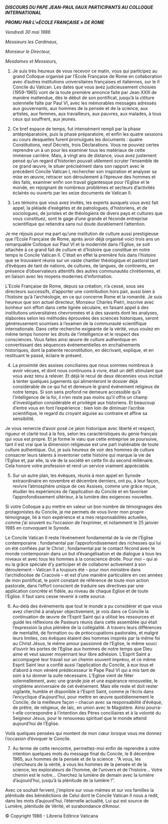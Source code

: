 ***DISCOURS DU PAPE JEAN-PAUL II******AUX PARTICIPANTS AU COLLOQUE INTERNATIONAL***

***PROMU PAR L’«ÉCOLE FRANÇAISE » DE ROME***

*Vendredi 30 mai 1986*

*Messieurs les Cardinaux,*

*Monsieur le Directeur,*

*Mesdames et Messieurs,*

1. Je suis très heureux de vous recevoir ce matin, vous qui participez au grand Colloque organisé par l’Ecole Française de Rome en collaboration avec d’autres institutions universitaires françaises et italiennes, sur le II Concile du Vatican. Les dates que vous avez judicieusement choisies (1959-1965) vont de la toute première annonce faite par Jean XXIII de manière inattendue, dès le début de son pontificat, jusqu’à la clôture solennelle faîte par Paul VI, avec les mémorables messages adressés aux gouvernants, aux hommes de la pensée et de la science, aux artistes, aux femmes, aux travailleurs, aux pauvres, aux malades, à tous ceux qui souffrent, aux jeunes.

2. Ce bref espace de temps, fut intensément rempli par la phase antépréparatoire, puis la phase préparatoire, et enfin les quatre sessions au cours desquelles furent promulgués les documents : quatre Constitutions, neuf Décrets, trois Déclarations. Vous ne pouviez certes reprendre un à un pour les examiner tous les matériaux de cette immense carrière. Mais, à vingt ans de distance, vous avez justement pensé qu’un regard d’historien pouvait utilement scruter l’ensemble de ce grand œuvre, le situer précisément dans son rapport avec le précédent Concile Vatican I, rechercher son inspiration et analyser sa mise en œuvre, retracer son déroulement à l’épreuve des hommes et des faits, examiner enfin son travail gigantesque pour l’Eglise et le monde, en rejoignant de nombreux problèmes et secteurs d’activités éclairés ou ouverts par les seize documents de Vatican II.

3. Les témoins que vous avez invités, les experts auxquels vous avez fait appel, la pléiade d’exégètes et de patrologues, d’historiens, et de sociologues, de juristes et de théologiens de divers pays et cultures que vous constituez, sont le gage d’une grande et féconde entreprise scientifique qui retiendra sans nul doute durablement l’attention.

Je me réjouis pour ma part qu’une institution de culture aussi prestigieuse que l’Ecole Française de Rome, après avoir déjà organisé voici trois ans un remarquable Colloque sur Paul VI et la modernité dans l’Eglise, se soit attachée à ce grand fait de culture et d’histoire que constitue en notre temps le Concile Vatican II. C’était en effet la première fois dans l’histoire que se trouvaient réunis sur un vaste chantier théologique et pastoral tant d’évêques de tant de nations, de cultures, de langues, de continents, en présence d’observateurs attentifs des autres communautés chrétiennes, et en liaison avec les moyens modernes d’information.

L’Ecole Française de Rome, depuis sa création, n’a cessé, sous ses directeurs successifs, d’apporter une contribution hors pair, aussi bien à l’histoire qu’à l’archéologie, en ce qui concerne Rome et la romanité. Je suis heureux que son actuel directeur, Monsieur Charles Pietri, inscrive avec bonheur son effort dans cette lignée séculaire, en faisant appel à des institutions universitaires chevronnées et à des savants dont les analyses, élaborées selon les méthodes éprouvées des sciences historiques, seront généreusement soumises à l’examen de la communauté scientifique internationale. Dans cette recherche exigeante de la vérité, vous voulez en même temps honorer les droits de l’intelligence et le respect des consciences. Vous faites ainsi œuvre de culture authentique en convertissant des séquences événementielles en enchaînements historiques, dont la patiente reconstitution, en décrivant, explique, et en restituant le passé, éclaire le présent.

4. La proximité des assises conciliaires que nous sommes nombreux à avoir vécues, et dont nous continuons à vivre, était un défi stimulant que vous avez tenu à relever. Et déjà le recul de deux décennies vous incitait à tenter quelques jugements qui alimenteront le dossier déjà considérable de ce qui fut et demeure le grand événement religieux de notre temps. Si son sens profond ne demeure accessible qu’à l’intelligence de la foi, il n’en reste pas moins qu’il offre un champ d’investigation considérable et privilégié aux historiens. Et beaucoup d’entre vous en font l’expérience : bien loin de diminuer l’acribie scientifique, le regard du croyant aiguise au contraire et affine sa sensibilité.

Je vous remercie d’avoir posé ce jalon historique avec liberté et respect, rigueur et clarté tout à la fois, selon les caractéristiques du génie français qui vous est propre. Et je forme le vœu que cette entreprise se poursuive, tant il est vrai que la dimension religieuse est une part inaliénable de toute culture authentique. Oui, je suis heureux de voir des hommes de culture consacrer leurs talents à inventorier cette histoire qui marque la vie de l’Eglise et, par elle, la vie de la société en cette fin du second millénaire. Cela honore votre profession et rend un service vraiment appréciable.

5. Sur un autre plan, les évêques, réunis à mon appel en Synode extraordinaire en novembre et décembre derniers, ont pu, à leur façon, revivre l’atmosphère unique de ces Assises, comme une grâce reçue, étudier les expériences de l’application du Concile et en favoriser l’approfondissement ultérieur, à la lumière des exigences nouvelles.

Si votre Colloque a pu mettre en valeur un bon nombre de témoignages des protagonistes du Concile, je me permets de vous livrer mon propre témoignage, lié à mon expérience et a mes responsabilités actuelles, comme j’ai souvent eu l’occasion de l’exprimer, et notamment le 25 janvier 1985 en convoquant le Synode.

Le Concile Vatican II reste l’événement fondamental de la vie de l’Eglise contemporaine : fondamental par l’approfondissement des richesses qui lui on été confiées par le Christ ; fondamental par le contact fécond avec le monde contemporain dans un but d’évangélisation et de dialogue à tous les niveaux et avec tous les hommes à la conscience droite. Pour moi – qui ai eu la grâce spéciale d’y participer et de collaborer activement à son déroulement – Vatican II a toujours été – pour mon ministère dans l’archidiocèse de Cracovie – et est d’une manière particulière en ces années de mon pontificat, le point constant de référence de toute mon action pastorale, dans l’effort conscient de traduire ses directives par une application concrète et fidèle, au niveau de chaque Eglise et de toute l’Eglise. Il faut sans cesse revenir à cette source.

6. Au-delà des événements que tout le monde a pu considérer et que vous avez cherché à analyser objectivement, je vois dans ce Concile la continuation de œuvre de l’Esprit Saint qui a utilisé les ressources et guidé les réflexions de Pasteurs réunis dans cette assemblée qui était l’expression la plus plénière de la collégialité. A travers leurs différences de mentalité, de formation ou de préoccupations pastorales, et malgré leurs limites, ces évêques étaient des hommes inspirés par la même foi au Christ Jésus, le même amour passionné de l’Eglise, le même souci d’ouvrir les portes de l’Eglise aux hommes de notre temps que Dieu aime et veut sauver moyennant leur libre adhésion. L’Esprit Saint a accompagné leur travail sur un chemin souvent imprévu, et ce même Esprit Saint leur a confié aussi l’application du Concile, à eux tous et d’abord à mon vénéré prédécesseur le Pape Paul VI qui a mis tant de soin à lui donner la suite nécessaire. L’Eglise vient de fêter solennellement, avec une grande joie et une espérance renouvelée, le vingtième anniversaire de cet événement. Mais elle reste et doit rester vigilante, humble et disponible à l’Esprit Saint, comme je l’écris dans l’encyclique d’aujourd’hui, pour mettre en œuvre quotidiennement le Concile, de la meilleure façon – chacun avec sa responsabilité d’évêque, de prêtre, de religieux, de laïc, en union avec le Magistère. Ainsi pourra-t-elle correspondre à l’intention des Pères conciliaires et à la volonté du Seigneur Jésus, pour le renouveau spirituel que le monde attend aujourd’hui de l’Eglise.

Voilà quelques pensées qui montent de mon cœur lorsque vous me donnez l’occasion d’évoquer le Concile.

7. Au terme de cette rencontre, permettez-moi enfin de reprendre à votre intention quelques mots du message final du Concile, le 8 décembre 1965, aux hommes de la pensée et de la science : “A vous, les chercheurs de la vérité, à vous les hommes de la pensée et de la science, les explorateurs de l’homme, de l’univers et de l’histoire... Votre chemin est le notre... Cherchez la lumière de demain avec la lumière d’aujourd’hui, jusqu’à la plénitude de la lumière !”.

Avec ce souhait fervent, j’implore sur vous-mêmes et sur vos familles la plénitude des bénédictions de Celui dont le Concile Vatican II nous a redit, dans les mots d’aujourd’hui, l’éternelle actualité, Lui qui est source de Lumière, plénitude de Vérité, et surabondance d’Amour.

© Copyright 1986 - Libreria Editrice Vaticana